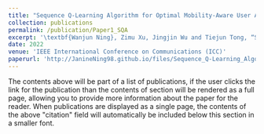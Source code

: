 ```yaml
---
title: "Sequence Q-Learning Algorithm for Optimal Mobility-Aware User Association"
collection: publications
permalink: /publication/Paper1_SQA
excerpt: '\textbf{Wanjun Ning}, Zimu Xu, Jingjin Wu and Tiejun Tong, “Sequence Q-Learning Algorithm for Optimal Mobility-Aware User Association,” \textit{In 2022 IEEE International Conference on Communications (ICC)}, 2022, pp. 726-732. '
date: 2022
venue: 'IEEE International Conference on Communications (ICC)'
paperurl: 'http://JanineNing98.github.io/files/Sequence_Q-Learning_Algorithm_for_Optimal_Mobility-Aware_User_Association.pdf'
---
```


The contents above will be part of a list of publications, if the user clicks the link for the publication than the contents of section will be rendered as a full page, allowing you to provide more information about the paper for the reader. When publications are displayed as a single page, the contents of the above "citation" field will automatically be included below this section in a smaller font.
